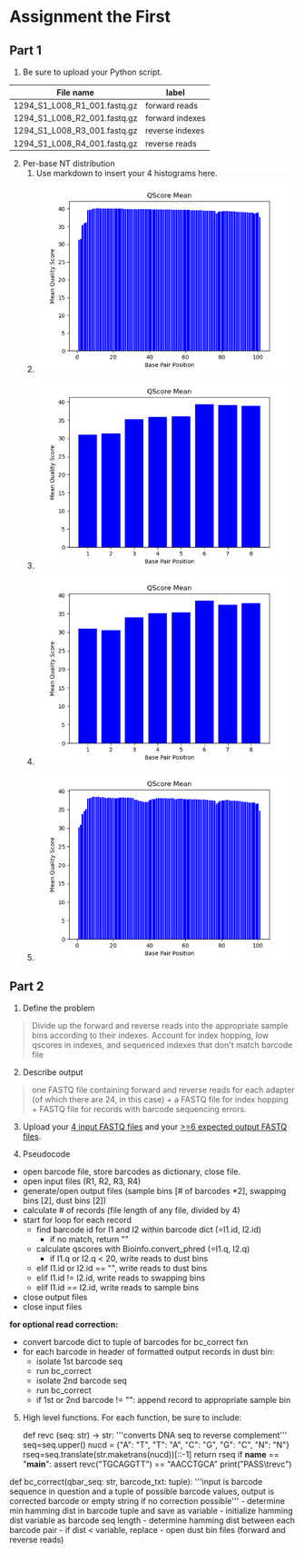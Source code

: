 # Assignment the First

## Part 1
1. Be sure to upload your Python script.

| File name                    | label           |
|------------------------------|-----------------|
| 1294_S1_L008_R1_001.fastq.gz | forward reads   |
| 1294_S1_L008_R2_001.fastq.gz | forward indexes |
| 1294_S1_L008_R3_001.fastq.gz | reverse indexes |
| 1294_S1_L008_R4_001.fastq.gz | reverse reads   |

2. Per-base NT distribution
    1. Use markdown to insert your 4 histograms here.
    2. ![](R1_hist.png)
    3. ![](R2_hist.png)
    4. ![](R3_hist.png)
    5. ![](R4_hist.png)
    
## Part 2
1. Define the problem

> Divide up the forward and reverse reads into the appropriate sample bins according to their indexes. Account for index hopping, low qscores in indexes, and sequenced indexes that don't match barcode file

2. Describe output

> one FASTQ file containing forward and reverse reads for each adapter (of which there are 24, in this case) + a FASTQ file for index hopping + FASTQ file for records with barcode sequencing errors. 

3. Upload your [4 input FASTQ files](../TEST-input_FASTQ) and your [>=6 expected output FASTQ files](../TEST-output_FASTQ).

4. Pseudocode

- open barcode file, store barcodes as dictionary, close file. 
- open input files (R1, R2, R3, R4)
- generate/open output files (sample bins [# of barcodes *2], swapping bins [2], dust bins [2])
- calculate # of records (file length of any file, divided by 4)
- start for loop for each record
    - find barcode id for I1 and I2 within barcode dict (=I1.id, I2.id) 
        - if no match, return ""
    - calculate qscores with Bioinfo.convert_phred (=I1.q, I2.q)
        - if I1.q or I2.q < 20, write reads to dust bins
    - elif I1.id or I2.id == "", write reads to dust bins
    - elif I1.id != I2.id, write reads to swapping bins
    - elif I1.id == I2.id, write reads to sample bins
- close output files
- close input files

**for optional read correction:**

- convert barcode dict to tuple of barcodes for bc_correct fxn
- for each barcode in header of formatted output records in dust bin: 
    - isolate 1st barcode seq
    - run bc_correct
    - isolate 2nd barcode seq
    - run bc_correct
    - if 1st or 2nd barcode != "": append record to appropriate sample bin

5. High level functions. For each function, be sure to include:

    def revc (seq: str) -> str:
        '''converts DNA seq to reverse complement'''
        seq=seq.upper()
        nucd = {"A":  "T", "T": "A", "C": "G", "G": "C", "N": "N"}
        rseq=seq.translate(str.maketrans(nucd))[::-1] 
        return rseq
    if __name__ == "__main__":
        assert revc("TGCAGGTT") == "AACCTGCA"
        print("PASS\trevc")

def bc_correct(qbar_seq: str, barcode_txt: tuple):
    '''input is barcode sequence in question and a tuple of possible
    barcode values, output is corrected barcode or empty string 
    if no correction possible'''
    - determine min hamming dist in barcode tuple and save as variable
        - initialize hamming dist variable as barcode seq length
        - determine hamming dist between each barcode pair
        - if dist < variable, replace
    - open dust bin files (forward and reverse reads)
